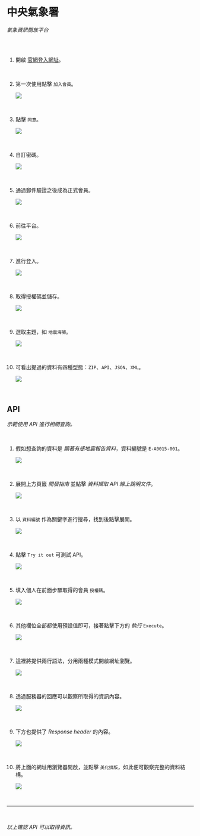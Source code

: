 # 中央氣象署

_氣象資訊開放平台_

<br>

##

1. 開啟 [官網登入網址](https://opendata.cwa.gov.tw/userLogin)。

<br>

2. 第一次使用點擊 `加入會員`。

    ![](images/img_39.png)

<br>

3. 點擊 `同意`。
    
    ![](images/img_40.png)

<br>

4. 自訂密碼。

    ![](images/img_41.png)

<br>

5. 通過郵件驗證之後成為正式會員。

    ![](images/img_42.png)

<br>

6. 前往平台。

    ![](images/img_43.png)

<br>

7. 進行登入。

    ![](images/img_44.png)

<br>

8. 取得授權碼並儲存。

    ![](images/img_45.png)

<br>

9. 選取主題，如 `地震海嘯`。

    ![](images/img_46.png)

<br>

10. 可看出提過的資料有四種型態：`ZIP`、`API`、`JSON`、`XML`。

    ![](images/img_47.png)

<br>

## API

_示範使用 API 進行相關查詢。_

<br>

1. 假如想查詢的資料是 _顯著有感地震報告資料_，資料編號是 `E-A0015-001`。

    ![](images/img_62.png)

<br>   

2. 展開上方頁籤 _開發指南_ 並點擊 _資料擷取 API 線上說明文件_。

    ![](images/img_48.png)

<br>

3. 以 `資料編號` 作為關鍵字進行搜尋，找到後點擊展開。

    ![](images/img_49.png)

<br>

4. 點擊 `Try it out` 可測試 API。

    ![](images/img_50.png)

<br>

5. 填入個人在前面步驟取得的會員 `授權碼`。

    ![](images/img_51.png)

<br>

6. 其他欄位全部都使用預設值即可，接著點擊下方的 _執行_ `Execute`。

    ![](images/img_52.png)

<br>

7. 這裡將提供兩行語法，分用兩種模式開啟網址瀏覽。

    ![](images/img_53.png)

<br>

8. 透過服務器的回應可以觀察所取得的資訊內容。

    ![](images/img_54.png)

<br>

9. 下方也提供了 _Response header_ 的內容。

    ![](images/img_63.png)

<br>

10. 將上面的網址用瀏覽器開啟，並點擊 `美化排版`，如此便可觀察完整的資料結構。

    ![](images/img_55.png)

<br>

___


<br>

_以上確認 API 可以取得資訊。_